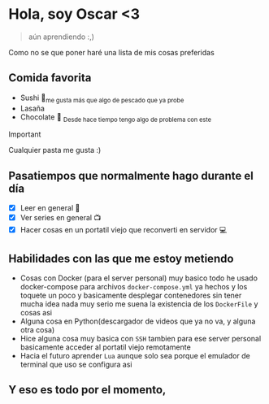 # **Hola, soy Oscar <3**
> aún aprendiendo :,)

Como no se que poner haré una lista de mis cosas preferidas

## Comida favorita
- Sushi 🍣<sub>me gusta más que algo de pescado que ya probe</sub>
- Lasaña 
- Chocolate 🍫 <sub>Desde hace tiempo tengo algo de problema con este</sub>
>[!Important]
> Cualquier pasta me gusta :)

## Pasatiempos que normalmente hago durante el día
- [x] Leer en general 📖
- [x] Ver series en general 📺
- [x] Hacer cosas en un portatil viejo que reconverti en servidor️ 💻

## Habilidades con las que me estoy metiendo

- Cosas con Docker (para el server personal) muy basico todo he usado docker-compose para archivos `docker-compose.yml` ya hechos y los toquete un poco y basicamente desplegar contenedores sin tener mucha idea nada muy serio me suena la existencia de los `DockerFile` y cosas asi
- Alguna cosa en Python(descargador de videos que ya no va, y alguna otra cosa)
- Hice alguna cosa muy basica con `SSH` tambien para ese server personal basicamente acceder al portatil viejo remotamente
- Hacia el futuro aprender `Lua` aunque solo sea porque el emulador de terminal que uso se configura asi

## Y eso es todo por el momento,
